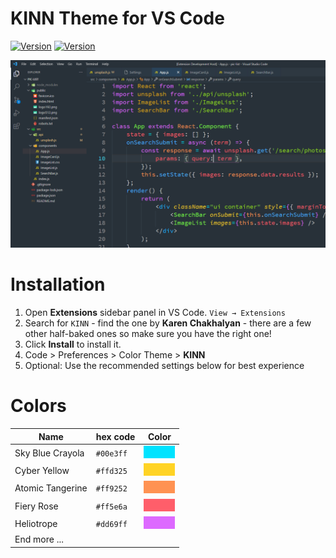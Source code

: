 # KINN Theme for VS Code

[![Version](https://vsmarketplacebadge.apphb.com/version/kinn-theme.kinn-theme-vscode.svg)](https://marketplace.visualstudio.com/items?itemName=kinn-theme.kinn-theme-vscode) [![Version](https://vsmarketplacebadge.apphb.com/rating-star/kinn-theme.kinn-theme-vscode.svg)](https://marketplace.visualstudio.com/items?itemName=kinn-theme.kinn-theme-vscode)

<!--
<img src="https://forthebadge.com/images/badges/built-with-love.svg" width="150px" height="auto" /> -->

![Preview](./images/syntax.png)

# Installation

1. Open **Extensions** sidebar panel in VS Code. `View → Extensions`
2. Search for `KINN` - find the one by **Karen Chakhalyan** - there are a few other half-baked ones so make sure you have the right one!
3. Click **Install** to install it.
4. Code > Preferences > Color Theme > **KINN**
5. Optional: Use the recommended settings below for best experience

# Colors

| Name             | hex code  | Color                                                                    |
| ---------------- | --------- | ------------------------------------------------------------------------ |
| Sky Blue Crayola | `#00e3ff` | <img src="./images/png/sky-blue-crayola.png" width="50px" height="20px"> |
| Cyber Yellow     | `#ffd325` | <img src="./images/png/cyber-yellow.png" width="50px" height="20px">     |
| Atomic Tangerine | `#ff9252` | <img src="./images/png/atomic-tangerine.png" width="50px" height="20px"> |
| Fiery Rose       | `#ff5e6a` | <img src="./images/png/fiery-rose.png" width="50px" height="20px">       |
| Heliotrope       | `#dd69ff` | <img src="./images/png/heliotrope.png" width="50px" height="20px">       |
| End more ...     |           |                                                                          |
